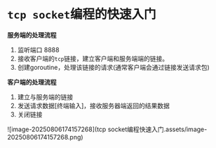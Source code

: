 # `tcp socket`编程的快速入门

**服务端的处理流程**

1. 监听端口 8888
2. 接收客户端的`tcp`链接，建立客户端和服务端端的链接。
3. 创建goroutine，处理该链接的请求(通常客户端会通过链接发送请求包)



**客户端的处理流程**

1. 建立与服务端的链接
2. 发送请求数据[终端输入]，接收服务器端返回的结果数据
3. 关闭链接

![image-20250806174157268](tcp socket编程快速入门.assets/image-20250806174157268.png)